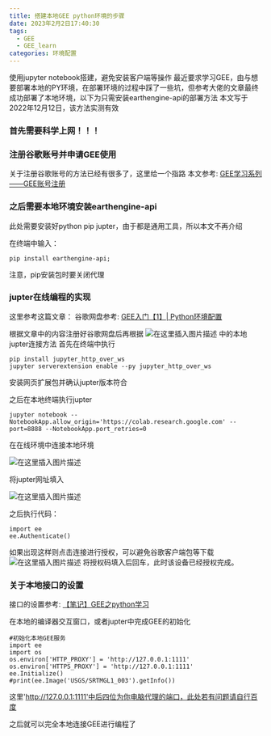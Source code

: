 ```yaml
---
title: 搭建本地GEE python环境的步骤
date: 2023年2月2日17:40:30
tags: 
  - GEE
  - GEE_learn
categories: 环境配置
---
```


使用jupyter notebook搭建，避免安装客户端等操作
最近要求学习GEE，由与想要部署本地的PY环境，在部署环境的过程中踩了一些坑，但参考大佬的文章最终成功部署了本地环境，以下为只需安装earthengine-api的部署方法
本文写于2022年12月12日，该方法实测有效
<!-- more -->
### 首先需要科学上网！！！

### 注册谷歌账号并申请GEE使用
关于注册谷歌账号的方法已经有很多了，这里给一个指路
本文参考: [GEE学习系列——GEE账号注册](https://blog.csdn.net/weixin_43536034/article/details/125326723?ops_request_misc=%257B%2522request%255Fid%2522%253A%2522167083736816782390539750%2522%252C%2522scm%2522%253A%252220140713.130102334..%2522%257D&request_id=167083736816782390539750&biz_id=0&utm_medium=distribute.pc_search_result.none-task-blog-2~all~sobaiduend~default-1-125326723-null-null.142^v68^control,201^v4^add_ask,213^v2^t3_control1&utm_term=GEE%E8%B4%A6%E5%8F%B7&spm=1018.2226.3001.4187)

### 之后需要本地环境安装earthengine-api
此处需要安装好python pip jupter，由于都是通用工具，所以本文不再介绍

在终端中输入：
```
pip install earthengine-api;
```
注意，pip安装包时要关闭代理

###  jupter在线编程的实现
这里参考这篇文章：
谷歌网盘参考: [GEE入门【1】| Python环境配置](https://blog.csdn.net/weixin_43360896/article/details/108174759?ops_request_misc=%257B%2522request%255Fid%2522%253A%2522167030206516800182159539%2522%252C%2522scm%2522%253A%252220140713.130102334..%2522%257D&request_id=167030206516800182159539&biz_id=0&utm_medium=distribute.pc_search_result.none-task-blog-2~all~sobaiduend~default-4-108174759-null-null.142^v67^wechat,201^v4^add_ask,213^v2^t3_control1&utm_term=gee%E9%85%8D%E7%BD%AEpython%E7%8E%AF%E5%A2%83&spm=1018.2226.3001.4187)

根据文章中的内容注册好谷歌网盘后再根据
![在这里插入图片描述](https://img-blog.csdnimg.cn/fc3fdeabd0fd4805bf8c3ba78e1d84e7.png#pic_center)
中的本地jupter连接方法
首先在终端中执行
```
pip install jupyter_http_over_ws
jupyter serverextension enable --py jupyter_http_over_ws
```
安装网页扩展包并确认jupter版本符合

之后在本地终端执行jupter
```
jupyter notebook --NotebookApp.allow_origin='https://colab.research.google.com' --port=8888 --NotebookApp.port_retries=0
```
在在线环境中连接本地环境

![在这里插入图片描述](https://img-blog.csdnimg.cn/f27f460d0eb244af8e67b9cb83643944.png#pic_center)

将jupter网址填入

![在这里插入图片描述](https://img-blog.csdnimg.cn/704053a29b58477894b3f89fa47c7761.png#pic_center)

之后执行代码：
```
import ee
ee.Authenticate()
```
如果出现这样则点击连接进行授权，可以避免谷歌客户端包等下载
![在这里插入图片描述](https://img-blog.csdnimg.cn/0cbd2a5b81d14566bb9a3801381d6215.png#pic_center)
将授权码填入后回车，此时该设备已经授权完成。

### 关于本地接口的设置
接口的设置参考: [【笔记】GEE之python学习](https://blog.csdn.net/awdwd233333/article/details/123394694?ops_request_misc=&request_id=&biz_id=102&utm_term=gee%20python&utm_medium=distribute.pc_search_result.none-task-blog-2~all~sobaiduweb~default-0-123394694.142^v67^wechat,201^v4^add_ask,213^v2^t3_control1&spm=1018.2226.3001.4187)

在本地的编译器交互窗口，或者jupter中完成GEE的初始化
```
#初始化本地GEE服务
import ee
import os
os.environ['HTTP_PROXY'] = 'http://127.0.0.1:1111'
os.environ['HTTPS_PROXY'] = 'http://127.0.0.1:1111'
ee.Initialize()
#print(ee.Image('USGS/SRTMGL1_003').getInfo())
```
这里'http://127.0.0.1:1111'中后四位为你电脑代理的端口，此处若有问题请自行百度

之后就可以完全本地连接GEE进行编程了